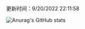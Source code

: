 
  更新时间：9/20/2022 22:11:58
	
  ![Anurag's GitHub stats](https://github-readme-stats.vercel.app/api?username=chendj89&theme=gruvbox&show_icons=true)